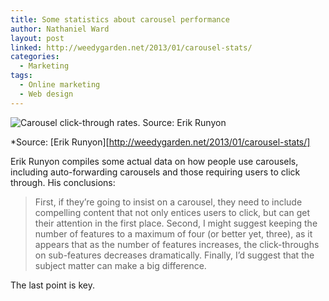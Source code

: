 ```yaml
---
title: Some statistics about carousel performance
author: Nathaniel Ward
layout: post
linked: http://weedygarden.net/2013/01/carousel-stats/
categories:
  - Marketing
tags:
  - Online marketing
  - Web design
---
```


![Carousel click-through rates. Source: Erik Runyon](/images/2013-01-28-weedygarden-click-through-rates.png)
  
*Source: [Erik Runyon][http://weedygarden.net/2013/01/carousel-stats/]

Erik Runyon compiles some actual data on how people use carousels, including auto-forwarding carousels and those requiring users to click through. His conclusions:

> First, if they’re going to insist on a carousel, they need to include compelling content that not only entices users to click, but can get their attention in the first place. Second, I might suggest keeping the number of features to a maximum of four (or better yet, three), as it appears that as the number of features increases, the click-throughs on sub-features decreases dramatically. Finally, I’d suggest that the subject matter can make a big difference.

The last point is key.